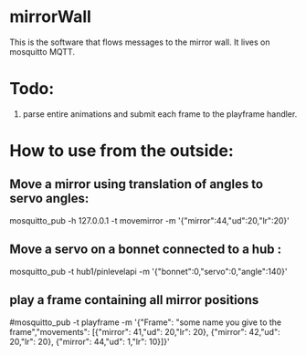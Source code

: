 # mirrorWall
This is the software that flows messages to the mirror wall.
It lives on mosquitto MQTT.

# Todo: 

1. parse entire animations and submit each frame to the playframe handler.



# How to use from the outside:
## Move a mirror using translation of angles to servo angles: 

 mosquitto_pub -h 127.0.0.1 -t movemirror -m '{"mirror":44,"ud":20,"lr":20}'

## Move a servo on a bonnet connected to a hub :

 mosquitto_pub -t hub1/pinlevelapi -m '{"bonnet":0,"servo":0,"angle":140}'
 
 ## play a frame containing all mirror positions
 
 #mosquitto_pub -t playframe -m '{"Frame": "some name you give to the frame","movements": [{"mirror": 41,"ud": 20,"lr": 20}, {"mirror": 42,"ud": 20,"lr": 20}, {"mirror": 44,"ud": 1,"lr": 10}]}'


